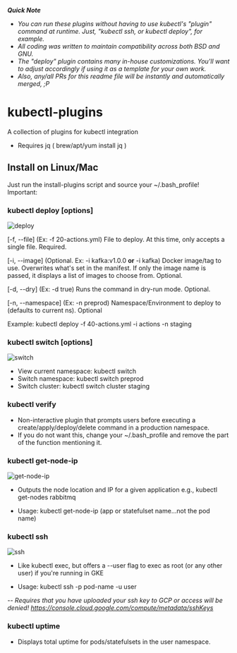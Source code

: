 
**_Quick Note_**
- *You can run these plugins without having to use kubectl's "plugin" command at runtime. Just, "kubectl ssh, or kubectl deploy", for example.*
- *All coding was written to maintain compatibility across both BSD and GNU.*
- *The _"deploy"_ plugin contains many in-house customizations. You'll want to adjust accordingly if using it as a template for your own work.*
- *Also, any/all PRs for this readme file will be instantly and automatically merged, ;P*

# kubectl-plugins

A collection of plugins for kubectl integration
 - Requires jq ( brew/apt/yum install jq )

## Install on Linux/Mac
  Just run the install-plugins script and source your ~/.bash_profile!
  Important: 
  
### kubectl deploy [options]
![deploy](https://user-images.githubusercontent.com/22456127/36905632-d3f22eca-1e01-11e8-8d65-33dd556c8544.gif)

   [-f, --file] (Ex: -f 20-actions.yml) File to deploy. At this time, only accepts a single file. Required.
  
   [-i, --image] (Optional. Ex: -i kafka:v1.0.0 **or** -i kafka) Docker image/tag to use. Overwrites what's set in the manifest. If only the image name is passed, it displays a list of images to choose from. Optional.
  
   [-d, --dry] (Ex: -d true) Runs the command in dry-run mode. Optional.
  
   [-n, --namespace] (Ex: -n preprod) Namespace/Environment to deploy to (defaults to current ns). Optional
   
   Example: kubectl deploy -f 40-actions.yml -i actions -n staging


 ### kubectl switch [options]
![switch](https://user-images.githubusercontent.com/22456127/36905617-cd540052-1e01-11e8-86a1-d0fc6cccf6a2.gif)

  - View current namespace: kubectl switch
  - Switch namespace: kubectl switch preprod
  - Switch cluster: kubectl switch cluster staging

### kubectl verify
  - Non-interactive plugin that prompts users before executing a create/apply/deploy/delete command in a production namespace.
  - If you do not want this, change your ~/.bash_profile and remove the part of the function mentioning it.

 ### kubectl get-node-ip
![get-node-ip](https://user-images.githubusercontent.com/22456127/36905626-d2652a9e-1e01-11e8-87a8-9942fd5b2307.gif)
  - Outputs the node location and IP for a given application e.g., kubectl get-nodes rabbitmq
  
  - Usage: kubectl get-node-ip (app or statefulset name...not the pod name)


 ### kubectl ssh
 ![ssh](https://user-images.githubusercontent.com/22456127/36905621-d0c89ff4-1e01-11e8-969e-6ad5e8767b92.gif)
  - Like kubectl exec, but offers a --user flag to exec as root (or any other user) if you're running in GKE
  
  - Usage: kubectl ssh -p pod-name -u user
  
  -- *Requires that you have uploaded your ssh key to GCP or access will be denied! https://console.cloud.google.com/compute/metadata/sshKeys*


 ### kubectl uptime
  - Displays total uptime for pods/statefulsets in the user namespace.
